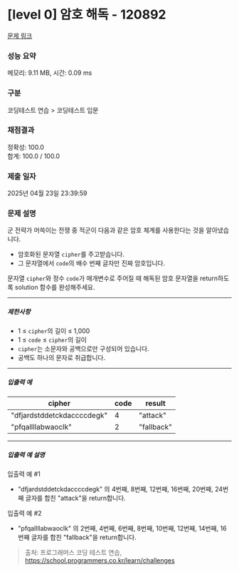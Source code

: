 # [level 0] 암호 해독 - 120892 

[문제 링크](https://school.programmers.co.kr/learn/courses/30/lessons/120892) 

### 성능 요약

메모리: 9.11 MB, 시간: 0.09 ms

### 구분

코딩테스트 연습 > 코딩테스트 입문

### 채점결과

정확성: 100.0<br/>합계: 100.0 / 100.0

### 제출 일자

2025년 04월 23일 23:39:59

### 문제 설명

<p>군 전략가 머쓱이는 전쟁 중 적군이 다음과 같은 암호 체계를 사용한다는 것을 알아냈습니다.</p>

<ul>
<li>암호화된 문자열 <code>cipher</code>를 주고받습니다.</li>
<li>그 문자열에서 <code>code</code>의 배수 번째 글자만 진짜 암호입니다.</li>
</ul>

<p>문자열 <code>cipher</code>와 정수 <code>code</code>가 매개변수로 주어질 때 해독된 암호 문자열을 return하도록 solution 함수를 완성해주세요.</p>

<hr>

<h5>제한사항</h5>

<ul>
<li>1 ≤ <code>cipher</code>의 길이 ≤ 1,000</li>
<li>1 ≤ <code>code</code> ≤ <code>cipher</code>의 길이</li>
<li><code>cipher</code>는 소문자와 공백으로만 구성되어 있습니다.</li>
<li>공백도 하나의 문자로 취급합니다.</li>
</ul>

<hr>

<h5>입출력 예</h5>
<table class="table">
        <thead><tr>
<th>cipher</th>
<th>code</th>
<th>result</th>
</tr>
</thead>
        <tbody><tr>
<td>"dfjardstddetckdaccccdegk"</td>
<td>4</td>
<td>"attack"</td>
</tr>
<tr>
<td>"pfqallllabwaoclk"</td>
<td>2</td>
<td>"fallback"</td>
</tr>
</tbody>
      </table>
<hr>

<h5>입출력 예 설명</h5>

<p>입출력 예 #1</p>

<ul>
<li>"dfjardstddetckdaccccdegk" 의 4번째, 8번째, 12번째, 16번째, 20번째, 24번째 글자를 합친 "attack"을 return합니다.</li>
</ul>

<p>입출력 예 #2</p>

<ul>
<li>"pfqallllabwaoclk" 의 2번째, 4번째, 6번째, 8번째, 10번째, 12번째, 14번째, 16번째 글자를 합친 "fallback"을 return합니다.</li>
</ul>


> 출처: 프로그래머스 코딩 테스트 연습, https://school.programmers.co.kr/learn/challenges